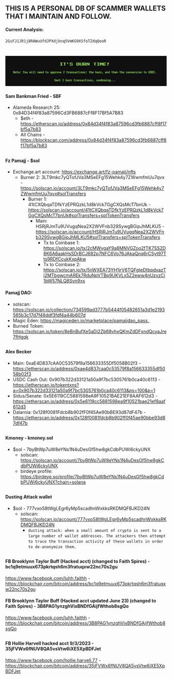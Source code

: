 ## THIS IS A PERSONAL DB OF SCAMMER WALLETS THAT I MAINTAIN AND FOLLOW.
#### Current Analysis:
    2GsFJ1JR1j8RAWuUfdJPXdjknq5VmKG9XSfoTZdqQeoR
#

<img alt="Solana" src="https://github.com/imaclone-sol/Rugger-Wallet-DB/blob/main/PamajjDAO%20burning.JPG" />
              
#### Sam Bankman Fried - SBF
- Alameda Research 25: 0x84D34f4f83a87596Cd3FB6887cFf8F17Bf5A7B83
    - $eth - https://etherscan.io/address/0x84d34f4f83a87596cd3fb6887cff8f17bf5a7b83<br>
    - All Chains - https://blockscan.com/address/0x84d34f4f83a87596cd3fb6887cff8f17bf5a7b83
##
#### Fz Pamajj - $sol
- Exchange.art account: https://exchange.art/fz-pamajj/nfts
    - Burner 2: 3LT9mkc7yQTofJVa3MSeEFg15Wehk4y7ZWwmfmUu7qvx - https://solscan.io/account/3LT9mkc7yQTofJVa3MSeEFg15Wehk4y7ZWwmfmUu7qvx#solTransfers
        - Burner 1: 41tCXQbqaTDfkYzEPRQzkL1d8kVck7GgCXQsMcT7bnUk - https://solscan.io/account/41tCXQbqaTDfkYzEPRQzkL1d8kVck7GgCXQsMcT7bnUk#solTransfers+splTokenTransfers
            - Main: HSRjRJmTu9UVugqNea2X2WVFnb329SywgBGipJhMLKU5 - https://solscan.io/account/HSRjRJmTu9UVugqNea2X2WVFnb329SywgBGipJhMLKU5#solTransfers+splTokenTransfers
                - Tx to Coinbase 1: https://solscan.io/tx/2cMWvgaY9a8MNVGZoo2fTK7SS2D8K6A6aakHsSDrBCJ682p7NFC6Vo76JAkaQnq6rCSyt97Tts9RDfCcukKxpAkw
                - Tx to Coinbase 2: https://solscan.io/tx/5nWXEA73YH1jrV6TQFgteDtbpdxazTi2MTbgwcmAREk7RduNpVTBp9UKVLx5Z2eww4nUzyzCi1bW57NLQ8Svn9xs
#### Pamajj DAO: 
- solscan: https://solscan.io/collection/734599ad3777b5444f05482651a3d1e2193565b3c17d7f48ddf3fdf4a44b607d
- Magic Eden: https://magiceden.io/marketplace/pamajjdao_pass_
- Burned Token: https://solscan.io/token/8eBnBufXe5aDi2Zb68vhxQKmZdDFxndQcyaJre7fHgqk
##
#### Alex Becker
- Main: 0xaE4D837cAA0C53579f8a156633355Df5058B02f3 - https://etherscan.io/address/0xae4d837caa0c53579f8a156633355df5058b02f3
- USDC Cash Out: 0x907b322d33121a50a9f7bc5305761b0ca40c6113 - https://etherscan.io/tokentxns?a=0x907b322d33121a50a9f7bc5305761b0ca40c6113&ps=100&p=1
- Sidus/Senate: 0x5E6119CC5881598eA9F10521BAE21EF8AAF612d3 - https://etherscan.io/address/0x5e6119cc5881598ea9f10521bae21ef8aaf612d3
- Dalarnia: 0x128f0081Fdcb8b902fF0f45Ae90bBE93d87dF47b - https://etherscan.io/address/0x128f0081fdcb8b902ff0f45ae90bbe93d87df47b
##
#### Kmoney - kmoney.sol
- $sol - 7byBtWp7uW8eYNs1N4uDesGf5hw8gkCdbPUWi6ckyUNX
  - solscan: https://solscan.io/account/7byBtWp7uW8eYNs1N4uDesGf5hw8gkCdbPUWi6ckyUNX
  - birdeye profile: https://birdeye.so/profile/7byBtWp7uW8eYNs1N4uDesGf5hw8gkCdbPUWi6ckyUNX?chain=solana
##
#### Dusting Attack wallet
- $sol - 777vxoS8tWgLEgr6yMp5scadhnWxkksRKDMQFBJKD24N
  - solscan: https://solscan.io/account/777vxoS8tWgLEgr6yMp5scadhnWxkksRKDMQFBJKD24N
    - ```dusting attack: when a small amount of crypto is sent to a large number of wallet addresses. The attackers then attempt to trace the transaction activity of these wallets in order to de-anonymize them.```
##
#### FB Brooklynn Taylor Buff (Hacked acct) (changed to Faith Spires)  -  bc1q9etmuux673pkrtqsh6m3fratuqxw22nc70s2gu
https://www.facebook.com/luhh.faithh  -  https://blockchair.com/bitcoin/address/bc1q9etmuux673pkrtqsh6m3fratuqxw22nc70s2gu
#### FB Brooklynn Taylor Buff (Hacked acct updated June 23) (changed to Faith Spires)  -  3B8PAG1ynzghVixBNDfGAijfWthob8sgQo
https://www.facebook.com/luhh.faithh  -  https://blockchair.com/bitcoin/address/3B8PAG1ynzghVixBNDfGAijfWthob8sgQo
##
#### FB Hollie Harvell hacked acct 9/3/2023  -  35jFVWx6fNUV8QA5vsVtw6iXE5XpBDFJet 
https://www.facebook.com/hollie.harvell.77  -  https://blockchair.com/bitcoin/address/35jFVWx6fNUV8QA5vsVtw6iXE5XpBDFJet
